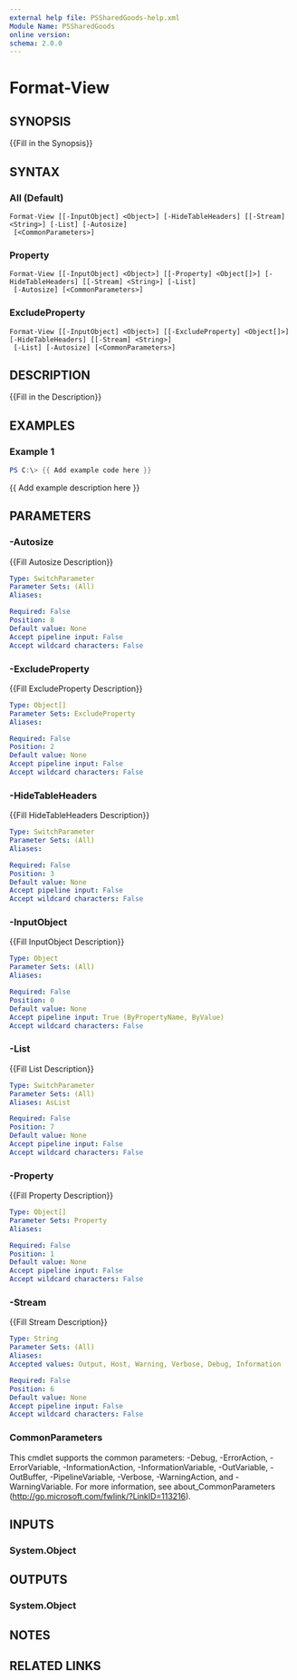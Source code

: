 ```yaml
---
external help file: PSSharedGoods-help.xml
Module Name: PSSharedGoods
online version:
schema: 2.0.0
---
```


# Format-View

## SYNOPSIS
{{Fill in the Synopsis}}

## SYNTAX

### All (Default)
```
Format-View [[-InputObject] <Object>] [-HideTableHeaders] [[-Stream] <String>] [-List] [-Autosize]
 [<CommonParameters>]
```

### Property
```
Format-View [[-InputObject] <Object>] [[-Property] <Object[]>] [-HideTableHeaders] [[-Stream] <String>] [-List]
 [-Autosize] [<CommonParameters>]
```

### ExcludeProperty
```
Format-View [[-InputObject] <Object>] [[-ExcludeProperty] <Object[]>] [-HideTableHeaders] [[-Stream] <String>]
 [-List] [-Autosize] [<CommonParameters>]
```

## DESCRIPTION
{{Fill in the Description}}

## EXAMPLES

### Example 1
```powershell
PS C:\> {{ Add example code here }}
```

{{ Add example description here }}

## PARAMETERS

### -Autosize
{{Fill Autosize Description}}

```yaml
Type: SwitchParameter
Parameter Sets: (All)
Aliases:

Required: False
Position: 8
Default value: None
Accept pipeline input: False
Accept wildcard characters: False
```

### -ExcludeProperty
{{Fill ExcludeProperty Description}}

```yaml
Type: Object[]
Parameter Sets: ExcludeProperty
Aliases:

Required: False
Position: 2
Default value: None
Accept pipeline input: False
Accept wildcard characters: False
```

### -HideTableHeaders
{{Fill HideTableHeaders Description}}

```yaml
Type: SwitchParameter
Parameter Sets: (All)
Aliases:

Required: False
Position: 3
Default value: None
Accept pipeline input: False
Accept wildcard characters: False
```

### -InputObject
{{Fill InputObject Description}}

```yaml
Type: Object
Parameter Sets: (All)
Aliases:

Required: False
Position: 0
Default value: None
Accept pipeline input: True (ByPropertyName, ByValue)
Accept wildcard characters: False
```

### -List
{{Fill List Description}}

```yaml
Type: SwitchParameter
Parameter Sets: (All)
Aliases: AsList

Required: False
Position: 7
Default value: None
Accept pipeline input: False
Accept wildcard characters: False
```

### -Property
{{Fill Property Description}}

```yaml
Type: Object[]
Parameter Sets: Property
Aliases:

Required: False
Position: 1
Default value: None
Accept pipeline input: False
Accept wildcard characters: False
```

### -Stream
{{Fill Stream Description}}

```yaml
Type: String
Parameter Sets: (All)
Aliases:
Accepted values: Output, Host, Warning, Verbose, Debug, Information

Required: False
Position: 6
Default value: None
Accept pipeline input: False
Accept wildcard characters: False
```

### CommonParameters
This cmdlet supports the common parameters: -Debug, -ErrorAction, -ErrorVariable, -InformationAction, -InformationVariable, -OutVariable, -OutBuffer, -PipelineVariable, -Verbose, -WarningAction, and -WarningVariable.
For more information, see about_CommonParameters (http://go.microsoft.com/fwlink/?LinkID=113216).

## INPUTS

### System.Object

## OUTPUTS

### System.Object
## NOTES

## RELATED LINKS
